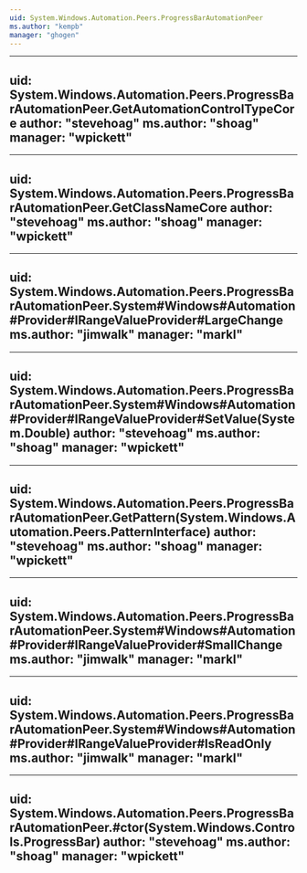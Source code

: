 ```yaml
---
uid: System.Windows.Automation.Peers.ProgressBarAutomationPeer
ms.author: "kempb"
manager: "ghogen"
---
```


---
uid: System.Windows.Automation.Peers.ProgressBarAutomationPeer.GetAutomationControlTypeCore
author: "stevehoag"
ms.author: "shoag"
manager: "wpickett"
---

---
uid: System.Windows.Automation.Peers.ProgressBarAutomationPeer.GetClassNameCore
author: "stevehoag"
ms.author: "shoag"
manager: "wpickett"
---

---
uid: System.Windows.Automation.Peers.ProgressBarAutomationPeer.System#Windows#Automation#Provider#IRangeValueProvider#LargeChange
ms.author: "jimwalk"
manager: "markl"
---

---
uid: System.Windows.Automation.Peers.ProgressBarAutomationPeer.System#Windows#Automation#Provider#IRangeValueProvider#SetValue(System.Double)
author: "stevehoag"
ms.author: "shoag"
manager: "wpickett"
---

---
uid: System.Windows.Automation.Peers.ProgressBarAutomationPeer.GetPattern(System.Windows.Automation.Peers.PatternInterface)
author: "stevehoag"
ms.author: "shoag"
manager: "wpickett"
---

---
uid: System.Windows.Automation.Peers.ProgressBarAutomationPeer.System#Windows#Automation#Provider#IRangeValueProvider#SmallChange
ms.author: "jimwalk"
manager: "markl"
---

---
uid: System.Windows.Automation.Peers.ProgressBarAutomationPeer.System#Windows#Automation#Provider#IRangeValueProvider#IsReadOnly
ms.author: "jimwalk"
manager: "markl"
---

---
uid: System.Windows.Automation.Peers.ProgressBarAutomationPeer.#ctor(System.Windows.Controls.ProgressBar)
author: "stevehoag"
ms.author: "shoag"
manager: "wpickett"
---

